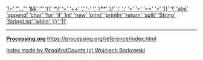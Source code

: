 [ ‘!=’ ](https://processing.org/reference/inequality.html)	[ ‘"..."’ ](https://openjdk.java.net/jeps/326)	[ ‘&&’ ](https://processing.org/reference/logicalAND.html)	[ ‘'’ ](https://www.informit.com/articles/article.aspx?p=130880&seqNum=11)	[ ‘()’ ](https://processing.org/reference/parentheses.html)	[ ‘*/’ ](https://processing.org/reference/multilinecomment.html)	[ ‘+’ ](https://processing.org/reference/addition.html)	[ ‘++’ ](https://processing.org/reference/increment.html)	[ ‘,’ ](https://processing.org/reference/comma.html)	[ ‘-’ ](https://processing.org/reference/minus.html)	[ ‘.’ ](https://processing.org/reference/dot.html)	[ ‘/**’ ](https://processing.org/reference/doccomment.html)	[ ‘//’ ](https://processing.org/reference/comment.html)	[ ‘:’ ](https://processing.org/reference/conditional.html)	[ ‘;’ ](https://processing.org/reference/semicolon.html)	[ ‘<’ ](https://processing.org/reference/lessthan.html)	[ ‘=’ ](https://processing.org/reference/assign.html)	[ ‘==’ ](https://processing.org/reference/equality.html)	[ ‘>’ ](https://processing.org/reference/greaterthan.html)	[ ‘[]’ ](https://processing.org/reference/arrayaccess.html)	[ ‘\’ ](https://processing.org/discourse/beta/num_1233191211.html)	[ ‘abs’ ](https://processing.org/reference/abs_.html)	[ ‘append’ ](https://processing.org/reference/append_.html)	[ ‘char’ ](https://processing.org/reference/char.html)	[ ‘for’ ](https://processing.org/reference/for.html)	[ ‘if’ ](https://processing.org/reference/if.html)	[ ‘int’ ](https://processing.org/reference/int.html)	[ ‘new’ ](https://processing.org/reference/new.html)	[ ‘print’ ](https://processing.org/reference/print_.html)	[ ‘println’ ](https://processing.org/reference/println_.html)	[ ‘return’ ](https://processing.org/reference/return.html)	[ ‘split’ ](https://processing.org/reference/split_.html)	[ ‘String’ ](https://processing.org/reference/String.html)	[ ‘StringList’ ](https://processing.org/reference/StringList.html)	[ ‘while’ ](https://processing.org/reference/while.html)	[ ‘{}’ ](https://processing.org/reference/curlybraces.html)	[ ‘||’ ](https://processing.org/reference/logicalOR.html)	


----
[__Processing.org__](http://Processing.org/) <https://processing.org/reference/index.html>


[Index made by _ReadAndCounts_ (c) Wojciech Borkowski](https://github.com/borkowsk/bookProcessingEN/tree/main/33_extensions/readandcounts)

